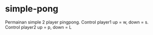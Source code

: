 # simple-pong
Permainan simple 2 player pingpong. Control player1 up = w, down = s. Control player2 up = p, down = L
